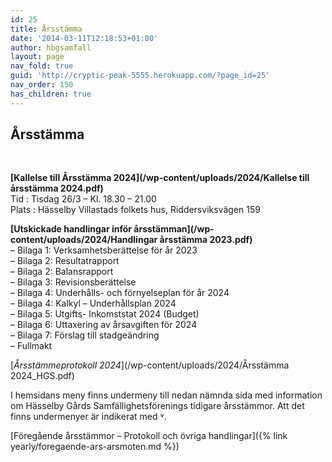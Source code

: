 ```yaml
---
id: 25
title: Årsstämma
date: '2014-03-11T12:18:53+01:00'
author: hbgsamfall
layout: page
nav_fold: true
guid: 'http://cryptic-peak-5555.herokuapp.com/?page_id=25'
nav_order: 150
has_children: true
---
```


## Årsstämma  
<BR>  

**[Kallelse till Årsstämma 2024](/wp-content/uploads/2024/Kallelse till årsstämma 2024.pdf)**  
Tid : Tisdag 26/3 – Kl. 18.30 – 21.00  
Plats : Hässelby Villastads folkets hus, Riddersviksvägen 159  

**[Utskickade handlingar inför årsstämman](/wp-content/uploads/2024/Handlingar årsstämma 2023.pdf)**  
– Bilaga 1: Verksamhetsberättelse för år 2023  
– Bilaga 2: Resultatrapport  
– Bilaga 2: Balansrapport  
– Bilaga 3: Revisionsberättelse  
– Bilaga 4: Underhålls- och förnyelseplan för år 2024  
– Bilaga 4: Kalkyl – Underhållsplan 2024  
– Bilaga 5: Utgifts- Inkomststat 2024 (Budget)  
– Bilaga 6: Uttaxering av årsavgiften för 2024  
– Bilaga 7: Förslag till stadgeändring  
– Fullmakt  

[_Årsstämmeprotokoll 2024_](/wp-content/uploads/2024/Årsstämma 2024_HGS.pdf)
<BR>  

I hemsidans meny finns undermeny till nedan nämnda sida med information om Hässelby Gårds Samfällighetsförenings tidigare årsstämmor. 
Att det finns undermenyer är indikerat med ˅.  

[Föregående årsstämmor – Protokoll och övriga handlingar]({% link yearly/foregaende-ars-arsmoten.md %})
